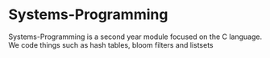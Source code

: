 # Systems-Programming
Systems-Programming is a second year module focused on the C language. We code things such as hash tables, bloom filters and listsets
